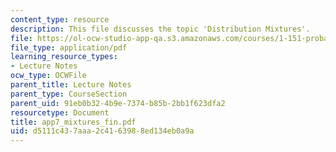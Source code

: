 ```yaml
---
content_type: resource
description: This file discusses the topic 'Distribution Mixtures'.
file: https://ol-ocw-studio-app-qa.s3.amazonaws.com/courses/1-151-probability-and-statistics-in-engineering-spring-2005/d5111c437aaa2c4163988ed134eb0a9a_app7_mixtures_fin.pdf
file_type: application/pdf
learning_resource_types:
- Lecture Notes
ocw_type: OCWFile
parent_title: Lecture Notes
parent_type: CourseSection
parent_uid: 91eb0b32-4b9e-7374-b85b-2bb1f623dfa2
resourcetype: Document
title: app7_mixtures_fin.pdf
uid: d5111c43-7aaa-2c41-6398-8ed134eb0a9a
---
```

